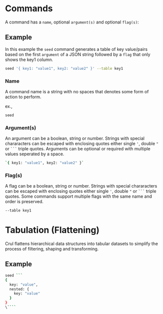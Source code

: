 # Commands

A command has a `name`, optional `argument(s)` and optional `flag(s)`:

## Example

In this example the `seed` command generates a table of key value/pairs based on the first `argument` of a JSON string followed by a `flag` that only shows the key1 column.

```bash
seed '{ key1: "value1", key2: "value2" }' --table key1
```

### Name

A command name is a string with no spaces that denotes some form of action to perform.

ex.,
```bash
seed
```

### Argument(s)

An argument can be a boolean, string or number. Strings with special chararacters can be escaped with enclosing quotes either single `'`, double `"` or <code>\`\`\`</code> triple quotes. Arguments can be optional or required with multiple values seperated by a space.

```bash
`{ key1: "value1", key2: "value2" }`
```

### Flag(s)

A flag can be a boolean, string or number. Strings with special chararacters can be escaped with enclosing quotes either single `'`, double `"` or <code>\`\`\`</code> triple quotes.  Some commands support multiple flags with the same name and order is preserved.
```bash
--table key1
```

# Tabulation (Flattening)

Crul flattens hierarchical data structures into tabular datasets to simplify the process of filtering, shaping and transforming.

## Example

```bash
seed ```
{
  key: "value",
  nested: {
    key: "value" 
  }
}
\````
```





